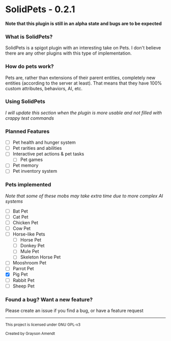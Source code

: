 # SolidPets - 0.2.1
**Note that this plugin is still in an alpha state and bugs are to be expected**

### What is SolidPets?
SolidPets is a spigot plugin with an interesting take on Pets. I don't believe there are any
other plugins with this type of implementation.

### How do pets work?
Pets are, rather than extensions of their parent entities, completely new entities (according to the server at least).
That means that they have 100% custom attributes, behaviors, AI, etc.

### Using SolidPets
*I will update this section when the plugin is more usable and not filled with crappy
test commands*

### Planned Features
- [ ] Pet health and hunger system
- [ ] Pet rarities and abilities
- [ ] Interactive pet actions & pet tasks
  - [ ] Pet games 
- [ ] Pet memory
- [ ] Pet inventory system

### Pets implemented
*Note that some of these mobs may take extra time due to more complex AI systems*
- [ ] Bat Pet
- [ ] Cat Pet
- [ ] Chicken Pet
- [ ] Cow Pet
- [ ] Horse-like Pets
  - [ ] Horse Pet
  - [ ] Donkey Pet
  - [ ] Mule Pet
  - [ ] Skeleton Horse Pet
- [ ] Mooshroom Pet
- [ ] Parrot Pet
- [x] Pig Pet
- [ ] Rabbit Pet
- [ ] Sheep Pet

### Found a bug? Want a new feature?
Please create an issue if you find a bug, or have a feature request

---
<sub>This project is licensed under GNU GPL-v3</sub>

<sub>Created by Grayson Amendt</sub>
